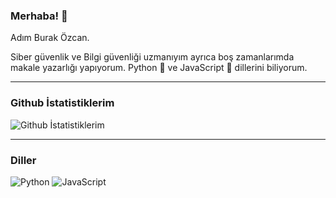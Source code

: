 ### Merhaba! 👋

Adım Burak Özcan.

Siber güvenlik ve Bilgi güvenliği uzmanıyım ayrıca boş zamanlarımda makale yazarlığı yapıyorum.
Python 🐍 ve JavaScript 🚀 dillerini biliyorum.

---

### Github İstatistiklerim

![Github İstatistiklerim](https://github-readme-stats.vercel.app/api?username=burakozcn01&show_icons=true&theme=radical)

---

### Diller

![Python](https://img.shields.io/badge/-Python-3776AB?style=flat-square&logo=python&logoColor=white)
![JavaScript](https://img.shields.io/badge/-JavaScript-F7DF1E?style=flat-square&logo=javascript&logoColor=black)


<!--
**Reload-ing/Reload-ing** is a ✨ _special_ ✨ repository because its `README.md` (this file) appears on your GitHub profile.

Here are some ideas to get you started:

- 🔭 I’m currently working on ...
- 🌱 I’m currently learning ...
- 👯 I’m looking to collaborate on ...
- 🤔 I’m looking for help with ...
- 💬 Ask me about ...
- 📫 How to reach me: ...
- 😄 Pronouns: ...
- ⚡ Fun fact: ...
-->
